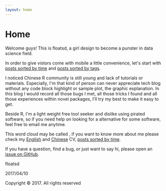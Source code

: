 ```yaml
---
layout: home
---
```

# Home

Welcome guys! This is floatsd, a girl design to become a punster in data science field.

In order to give vistors come with mobile a little convenience, let's start with [posts sorted by time](https://floatsdsds.github.io/tags) and [posts sorted by tags](https://floatsdsds.github.io/tags).

I noticed Chinese R community is still young and lack of tutorials or materials. Especially, I'm that kind of person can never appreciate tech blog without any code block highlight or sample plot, the graphic explanation. In this blog I would record all those bugs I met, all those tricks I found and all those experiences within novel packages, I'll try my best to make it easy to get.

Beside R, I'm a light weight free tool seeker and dislike using pirated software, so if you need help on looking for a alternative for some software, feel free to email me anytime.

This word cloud may be called <what is me-Ver. floatsd>, if you want to know more about me please check my [English](https://floatsdsds.github.io/floatsd-CV-EN/) and [Chinese](https://floatsdsds.github.io/floatsd-CV-EN/) CV,  [posts sorted by time](https://floatsdsds.github.io/tags).

If you have a question, find a bug, or just want to say hi, please open an [issue on GitHub](https://github.com/TaylanTatli/Halve/issues/new).

floatsd

2017/04/10

Copyright © 2017. All rights reserved
